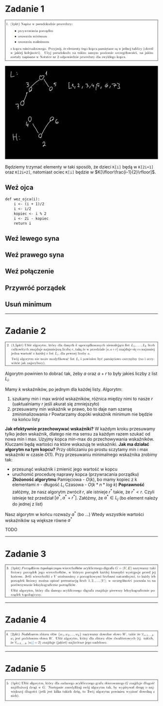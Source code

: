 # Zadanie 1

![alt text](image-12.png)

![alt text](image-47.png)

Będziemy trzymać elementy w taki sposób, że dzieci `K[i]` będą w
`K[2i+1]` oraz `K[2i+2]`, natomiast ociec `K[i]` będzie w 
$K[\lfloor\frac{i-1}{2}\rfloor]$.

## Weź ojca

```
def wez_ojca(i):
    i <- (i + 1)/2
    i <- i/2
    kopiec <- i % 2
    i <- 2i - kopiec
    return i
```

## Weź lewego syna

## Weź prawego syna

## Weź połączenie

## Przywróć porządek

## Usuń minimum

---

# Zadanie 2

![alt text](image-13.png)

Algorytm powinien to dobrać tak, żeby $a$ oraz $a + r$ to były jakieś liczby z list $L_i$.

Mamy $k$ wskaźników, po jednym dla każdej listy. 
Algorytm:
1) szukamy min i max wśród wskaźników, różnica między nimi to nasze $r$ (uaktualniamy $r$ jeśli akurat się zmniejszyło)
2) przesuwamy min wskaźnik w prawo, bo to daje nam szansę zminimalizowania $r$
Powtarzamy dopóki wskaźnik minimum nie będzie na końcu listy

**Jak efektywnie przechowywać wskaźniki?**
W każdym kroku przesuwamy tylko jeden wskaźnik, dlatego nie ma sensu za każdym razem szukać od nowa min i max. Użyjmy kopca min-max do przechowywania wskaźników. Kluczami będą wartości na które wskazują te wskaźniki.
**Jak ma działać algorytm na tym kopcu?**
Przy obliczaniu po prostu sczytamy min i max wskaźniki w czasie $O(1)$.
Przy przesuwaniu minimalnego wskaźnika zrobimy tak:
- przesunąć wskaźnik i zmienić jego wartość w kopcu
- uruchomić procedurę naprawy kopca (przywracania porządku)
**Złożoność algorytmu**
Pamięciowa - $O(k$), bo mamy kopiec z k elementami
$n$ - długość $L_i$
Czasowa - $O(k * n * log\:k)$ 
**Poprawność**
załóżmy, że nasz algorytm zwrócił $r$, ale istnieje $r^*$ takie, że $r^* < r$.
Czyli istnieje też przedział $[a^*, a^* + r^*]$.
Załóżmy, że $a^* \in L_j$ (bo element należy do jednej z list)

Nasz algorytm w końcu rozważy $a^*$ (bo ...)
Wtedy wszystkie wartości wskaźników są większe równe $a^*$ 

TODO

---

# Zadanie 3

![alt text](image-14.png)

---

# Zadanie 4

![alt text](image-15.png)

---

# Zadanie 5

![alt text](image-16.png)

